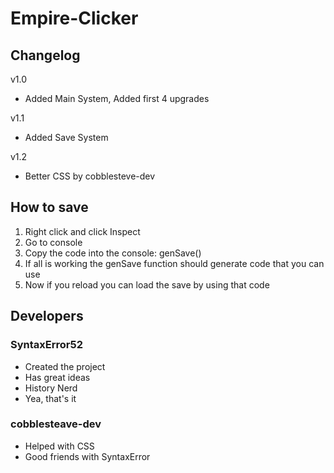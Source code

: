 # Empire-Clicker
## Changelog
v1.0 
- Added Main System, Added first 4 upgrades

v1.1 
- Added Save System

v1.2
- Better CSS by cobblesteve-dev
## How to save
1. Right click and click Inspect
2. Go to console
3. Copy the code into the console: genSave()
4. If all is working the genSave function should generate code that you can use
5. Now if you reload you can load the save by using that code

## Developers
### SyntaxError52
- Created the project
- Has great ideas
- History Nerd
- Yea, that's it

### cobblesteave-dev
- Helped with CSS
- Good friends with SyntaxError
